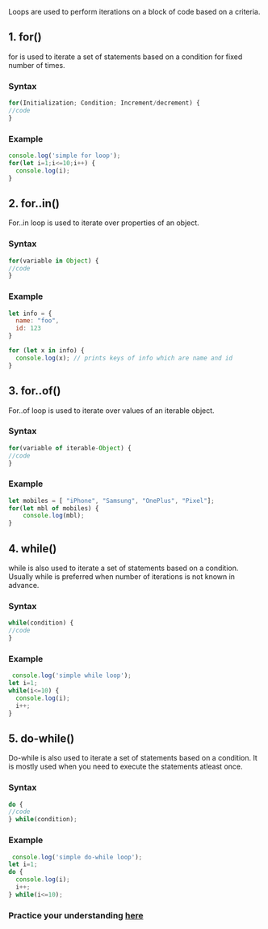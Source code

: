 Loops are used to perform iterations on a block of code based on a criteria.

## 1. for()

for is used to iterate a set of statements based on a condition for fixed number of times.

### Syntax

```javascript
for(Initialization; Condition; Increment/decrement) {  
//code  
} 
```
### Example

```javascript
console.log('simple for loop');
for(let i=1;i<=10;i++) {
  console.log(i);
}
```
## 2. for..in()

For..in loop is used to iterate over properties of an object.

### Syntax
```javascript
for(variable in Object) {  
//code  
}  
```
### Example

```javascript
let info = {
  name: "foo",
  id: 123
}

for (let x in info) {
  console.log(x); // prints keys of info which are name and id
}
```

## 3. for..of()

For..of loop is used to iterate over values of an iterable object.

### Syntax
```javascript
for(variable of iterable-Object) {  
//code  
} 
```
### Example

```javascript
let mobiles = [ "iPhone", "Samsung", "OnePlus", "Pixel"];
for(let mbl of mobiles) {  
    console.log(mbl);
} 
```

## 4. while()

while is also used to iterate a set of statements based on a condition. Usually while is preferred when number of iterations is not known in advance.

### Syntax

```javascript
while(condition) {  
//code 
}  
```

### Example

```javascript
 console.log('simple while loop');
let i=1;
while(i<=10) {
  console.log(i);
  i++;
}
```

## 5. do-while()

Do-while is also used to iterate a set of statements based on a condition. It is mostly used when you need to execute the statements atleast once.

### Syntax
```javascript
do {  
//code 
} while(condition); 
```
### Example

```javascript
 console.log('simple do-while loop');
let i=1;
do {
  console.log(i);
  i++;
} while(i<=10);
```

### Practice your understanding [here](https://onecompiler.com/javascript) 

